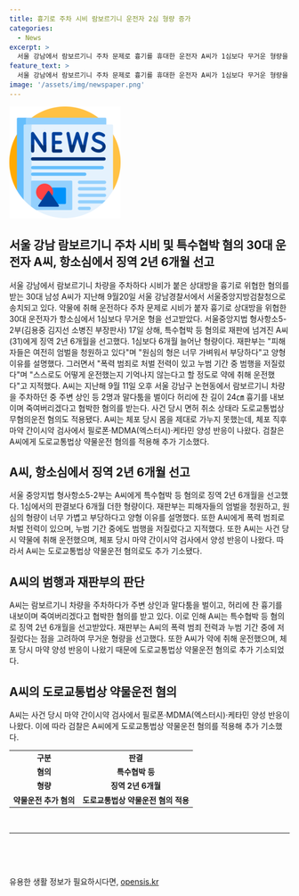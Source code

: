 ```yaml
---
title: 흉기로 주차 시비 람보르기니 운전자 2심 형량 증가
categories:
  - News
excerpt: >
  서울 강남에서 람보르기니 주차 문제로 흉기를 휴대한 운전자 A씨가 1심보다 무거운 형량을 선고받았다. 서울중앙지법 형사항소5-2부는 A씨에게 징역 2년 6개월을 선고하며 피해자는 여전히 엄벌을 청원하고 있다고 밝혔다. A씨는 운전 중 약물에 취해 사건을 일으켰고, 마약 반응이 나왔다. A씨는 허리에 찬 흉기로 상대방을 위협한 혐의 등으로 기소됐으며, 도로교통법상 무혐의운전 혐의와 약물운전 혐의도 추가 기소됐다.
feature_text: >
  서울 강남에서 람보르기니 주차 문제로 흉기를 휴대한 운전자 A씨가 1심보다 무거운 형량을 선고받았다. 서울중앙지법 형사항소5-2부는 A씨에게 징역 2년 6개월을 선고하며 피해자는 여전히 엄벌을 청원하고 있다고 밝혔다. A씨는 운전 중 약물에 취해 사건을 일으켰고, 마약 반응이 나왔다. A씨는 허리에 찬 흉기로 상대방을 위협한 혐의 등으로 기소됐으며, 도로교통법상 무혐의운전 혐의와 약물운전 혐의도 추가 기소됐다.
image: '/assets/img/newspaper.png'
---
```


<p><img src="/assets/img/newspaper.png" alt="kimp 속보" /></p>

<h2 data-ke-size="size26">서울 강남 람보르기니 주차 시비 및 특수협박 혐의 30대 운전자 A씨, 항소심에서 징역 2년 6개월 선고</h2>

<p data-ke-size="size16">서울 강남에서 람보르기니 차량을 주차하다 시비가 붙은 상대방을 흉기로 위협한 혐의를 받는 30대 남성 A씨가 지난해 9월20일 서울 강남경찰서에서 서울중앙지방검찰청으로 송치되고 있다. 약물에 취해 운전하다 주차 문제로 시비가 붙자 흉기로 상대방을 위협한 30대 운전자가 항소심에서 1심보다 무거운 형을 선고받았다. 서울중앙지법 형사항소5-2부(김용중 김지선 소병진 부장판사) 17일 상해, 특수협박 등 혐의로 재판에 넘겨진 A씨(31)에게 징역 2년 6개월을 선고했다. 1심보다 6개월 늘어난 형량이다. 재판부는 "피해자들은 여전히 엄벌을 청원하고 있다"며 "원심의 형은 너무 가벼워서 부당하다"고 양형 이유를 설명했다. 그러면서 "폭력 범죄로 처벌 전력이 있고 누범 기간 중 범행을 저질렀다"며 "스스로도 어떻게 운전했는지 기억나지 않는다고 할 정도로 약에 취해 운전했다"고 지적했다. A씨는 지난해 9월 11일 오후 서울 강남구 논현동에서 람보르기니 차량을 주차하던 중 주변 상인 등 2명과 말다툼을 벌이다 허리에 찬 길이 24㎝ 흉기를 내보이며 죽여버리겠다고 협박한 혐의를 받는다. 사건 당시 면허 취소 상태라 도로교통법상 무혐의운전 혐의도 적용됐다. A씨는 체포 당시 몸을 제대로 가누지 못했는데, 체포 직후 마약 간이시약 검사에서 필로폰·MDMA(엑스터시)·케타민 양성 반응이 나왔다. 검찰은 A씨에게 도로교통법상 약물운전 혐의를 적용해 추가 기소했다.</p>

<h2 data-ke-size="size24">A씨, 항소심에서 징역 2년 6개월 선고</h2>

<p data-ke-size="size16">서울 중앙지법 형사항소5-2부는 A씨에게 특수협박 등 혐의로 징역 2년 6개월을 선고했다. 1심에서의 판결보다 6개월 더한 형량이다. 재판부는 피해자들의 엄벌을 청원하고, 원심의 형량이 너무 가볍고 부당하다고 양형 이유를 설명했다. 또한 A씨에게 폭력 범죄로 처벌 전력이 있으며, 누범 기간 중에도 범행을 저질렀다고 지적했다. 또한 A씨는 사건 당시 약물에 취해 운전했으며, 체포 당시 마약 간이시약 검사에서 양성 반응이 나왔다. 따라서 A씨는 도로교통법상 약물운전 혐의로도 추가 기소됐다.</p>

<h2 data-ke-size="size24">A씨의 범행과 재판부의 판단</h2>

<p data-ke-size="size16">A씨는 람보르기니 차량을 주차하다가 주변 상인과 말다툼을 벌이고, 허리에 찬 흉기를 내보이며 죽여버리겠다고 협박한 혐의를 받고 있다. 이로 인해 A씨는 특수협박 등 혐의로 징역 2년 6개월을 선고받았다. 재판부는 A씨의 폭력 범죄 전력과 누범 기간 중에 저질렀다는 점을 고려하여 무거운 형량을 선고했다. 또한 A씨가 약에 취해 운전했으며, 체포 당시 마약 양성 반응이 나왔기 때문에 도로교통법상 약물운전 혐의로 추가 기소되었다.</p>

<h2 data-ke-size="size24">A씨의 도로교통법상 약물운전 혐의</h2>

<p data-ke-size="size16">A씨는 사건 당시 마약 간이시약 검사에서 필로폰·MDMA(엑스터시)·케타민 양성 반응이 나왔다. 이에 따라 검찰은 A씨에게 도로교통법상 약물운전 혐의를 적용해 추가 기소했다.</p>

<table>
<tbody>
<tr>
<td style="text-align: center; height: 17px;"><b>구분</b></td>
<td style="text-align: center; height: 17px;"><b>판결</b></td>
</tr>
<tr>
<td style="text-align: center; height: 17px;"><b>혐의</b></td>
<td style="text-align: center; height: 17px;"><b>특수협박 등</b></td>
</tr>
<tr>
<td style="text-align: center; height: 17px;"><b>형량</b></td>
<td style="text-align: center; height: 17px;"><b>징역 2년 6개월</b></td>
</tr>
<tr>
<td style="text-align: center; height: 17px;"><b>약물운전 추가 혐의</b></td>
<td style="text-align: center; height: 17px;"><b>도로교통법상 약물운전 혐의 적용</b></td>
</tr>
</tbody>
</table>

<p data-ke-size="size16">&nbsp;</p>

<hr>

<p data-ke-size="size16">&nbsp;</p>

<p data-ke-size="size16">&nbsp;</p>
유용한 생활 정보가 필요하시다면, <a href="https://opensis.kr" rel="dofollow">opensis.kr</a>


